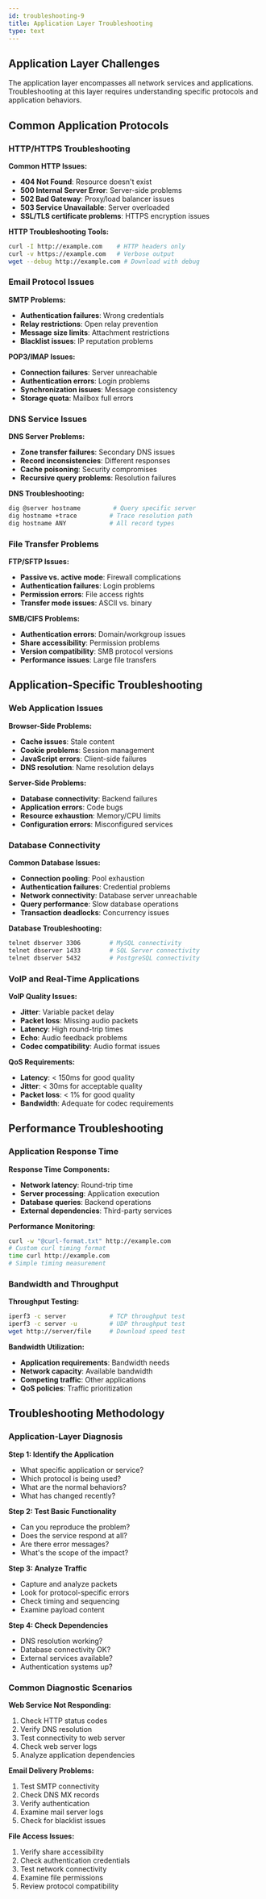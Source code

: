 ```yaml
---
id: troubleshooting-9
title: Application Layer Troubleshooting
type: text
---
```


## Application Layer Challenges

The application layer encompasses all network services and applications. Troubleshooting at this layer requires understanding specific protocols and application behaviors.

## Common Application Protocols

### HTTP/HTTPS Troubleshooting

**Common HTTP Issues:**
- **404 Not Found**: Resource doesn't exist
- **500 Internal Server Error**: Server-side problems
- **502 Bad Gateway**: Proxy/load balancer issues
- **503 Service Unavailable**: Server overloaded
- **SSL/TLS certificate problems**: HTTPS encryption issues

**HTTP Troubleshooting Tools:**
```bash
curl -I http://example.com    # HTTP headers only
curl -v https://example.com   # Verbose output
wget --debug http://example.com # Download with debug
```

### Email Protocol Issues

**SMTP Problems:**
- **Authentication failures**: Wrong credentials
- **Relay restrictions**: Open relay prevention
- **Message size limits**: Attachment restrictions
- **Blacklist issues**: IP reputation problems

**POP3/IMAP Issues:**
- **Connection failures**: Server unreachable
- **Authentication errors**: Login problems
- **Synchronization issues**: Message consistency
- **Storage quota**: Mailbox full errors

### DNS Service Issues

**DNS Server Problems:**
- **Zone transfer failures**: Secondary DNS issues
- **Record inconsistencies**: Different responses
- **Cache poisoning**: Security compromises
- **Recursive query problems**: Resolution failures

**DNS Troubleshooting:**
```bash
dig @server hostname         # Query specific server
dig hostname +trace         # Trace resolution path
dig hostname ANY            # All record types
```

### File Transfer Problems

**FTP/SFTP Issues:**
- **Passive vs. active mode**: Firewall complications
- **Authentication failures**: Login problems
- **Permission errors**: File access rights
- **Transfer mode issues**: ASCII vs. binary

**SMB/CIFS Problems:**
- **Authentication errors**: Domain/workgroup issues
- **Share accessibility**: Permission problems
- **Version compatibility**: SMB protocol versions
- **Performance issues**: Large file transfers

## Application-Specific Troubleshooting

### Web Application Issues

**Browser-Side Problems:**
- **Cache issues**: Stale content
- **Cookie problems**: Session management
- **JavaScript errors**: Client-side failures
- **DNS resolution**: Name resolution delays

**Server-Side Problems:**
- **Database connectivity**: Backend failures
- **Application errors**: Code bugs
- **Resource exhaustion**: Memory/CPU limits
- **Configuration errors**: Misconfigured services

### Database Connectivity

**Common Database Issues:**
- **Connection pooling**: Pool exhaustion
- **Authentication failures**: Credential problems
- **Network connectivity**: Database server unreachable
- **Query performance**: Slow database operations
- **Transaction deadlocks**: Concurrency issues

**Database Troubleshooting:**
```bash
telnet dbserver 3306        # MySQL connectivity
telnet dbserver 1433        # SQL Server connectivity
telnet dbserver 5432        # PostgreSQL connectivity
```

### VoIP and Real-Time Applications

**VoIP Quality Issues:**
- **Jitter**: Variable packet delay
- **Packet loss**: Missing audio packets
- **Latency**: High round-trip times
- **Echo**: Audio feedback problems
- **Codec compatibility**: Audio format issues

**QoS Requirements:**
- **Latency**: < 150ms for good quality
- **Jitter**: < 30ms for acceptable quality
- **Packet loss**: < 1% for good quality
- **Bandwidth**: Adequate for codec requirements

## Performance Troubleshooting

### Application Response Time

**Response Time Components:**
- **Network latency**: Round-trip time
- **Server processing**: Application execution
- **Database queries**: Backend operations
- **External dependencies**: Third-party services

**Performance Monitoring:**
```bash
curl -w "@curl-format.txt" http://example.com
# Custom curl timing format
time curl http://example.com
# Simple timing measurement
```

### Bandwidth and Throughput

**Throughput Testing:**
```bash
iperf3 -c server            # TCP throughput test
iperf3 -c server -u         # UDP throughput test
wget http://server/file     # Download speed test
```

**Bandwidth Utilization:**
- **Application requirements**: Bandwidth needs
- **Network capacity**: Available bandwidth
- **Competing traffic**: Other applications
- **QoS policies**: Traffic prioritization

## Troubleshooting Methodology

### Application-Layer Diagnosis

**Step 1: Identify the Application**
- What specific application or service?
- Which protocol is being used?
- What are the normal behaviors?
- What has changed recently?

**Step 2: Test Basic Functionality**
- Can you reproduce the problem?
- Does the service respond at all?
- Are there error messages?
- What's the scope of the impact?

**Step 3: Analyze Traffic**
- Capture and analyze packets
- Look for protocol-specific errors
- Check timing and sequencing
- Examine payload content

**Step 4: Check Dependencies**
- DNS resolution working?
- Database connectivity OK?
- External services available?
- Authentication systems up?

### Common Diagnostic Scenarios

**Web Service Not Responding:**
1. Check HTTP status codes
2. Verify DNS resolution
3. Test connectivity to web server
4. Check web server logs
5. Analyze application dependencies

**Email Delivery Problems:**
1. Test SMTP connectivity
2. Check DNS MX records
3. Verify authentication
4. Examine mail server logs
5. Check for blacklist issues

**File Access Issues:**
1. Verify share accessibility
2. Check authentication credentials
3. Test network connectivity
4. Examine file permissions
5. Review protocol compatibility